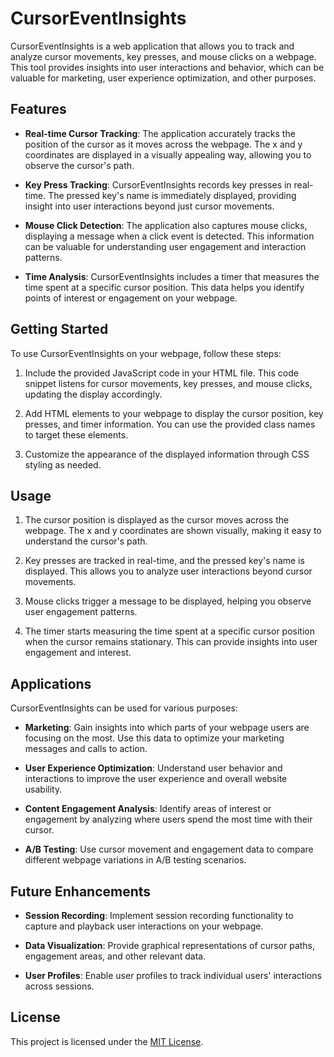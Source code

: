 # CursorEventInsights

CursorEventInsights is a web application that allows you to track and analyze cursor movements, key presses, and mouse clicks on a webpage. This tool provides insights into user interactions and behavior, which can be valuable for marketing, user experience optimization, and other purposes.


## Features

- **Real-time Cursor Tracking**: The application accurately tracks the position of the cursor as it moves across the webpage. The x and y coordinates are displayed in a visually appealing way, allowing you to observe the cursor's path.

- **Key Press Tracking**: CursorEventInsights records key presses in real-time. The pressed key's name is immediately displayed, providing insight into user interactions beyond just cursor movements.

- **Mouse Click Detection**: The application also captures mouse clicks, displaying a message when a click event is detected. This information can be valuable for understanding user engagement and interaction patterns.

- **Time Analysis**: CursorEventInsights includes a timer that measures the time spent at a specific cursor position. This data helps you identify points of interest or engagement on your webpage.

## Getting Started

To use CursorEventInsights on your webpage, follow these steps:

1. Include the provided JavaScript code in your HTML file. This code snippet listens for cursor movements, key presses, and mouse clicks, updating the display accordingly.

2. Add HTML elements to your webpage to display the cursor position, key presses, and timer information. You can use the provided class names to target these elements.

3. Customize the appearance of the displayed information through CSS styling as needed.

## Usage

1. The cursor position is displayed as the cursor moves across the webpage. The x and y coordinates are shown visually, making it easy to understand the cursor's path.

2. Key presses are tracked in real-time, and the pressed key's name is displayed. This allows you to analyze user interactions beyond cursor movements.

3. Mouse clicks trigger a message to be displayed, helping you observe user engagement patterns.

4. The timer starts measuring the time spent at a specific cursor position when the cursor remains stationary. This can provide insights into user engagement and interest.

## Applications

CursorEventInsights can be used for various purposes:

- **Marketing**: Gain insights into which parts of your webpage users are focusing on the most. Use this data to optimize your marketing messages and calls to action.

- **User Experience Optimization**: Understand user behavior and interactions to improve the user experience and overall website usability.

- **Content Engagement Analysis**: Identify areas of interest or engagement by analyzing where users spend the most time with their cursor.

- **A/B Testing**: Use cursor movement and engagement data to compare different webpage variations in A/B testing scenarios.

## Future Enhancements

- **Session Recording**: Implement session recording functionality to capture and playback user interactions on your webpage.

- **Data Visualization**: Provide graphical representations of cursor paths, engagement areas, and other relevant data.

- **User Profiles**: Enable user profiles to track individual users' interactions across sessions.

## License

This project is licensed under the [MIT License](LICENSE).

